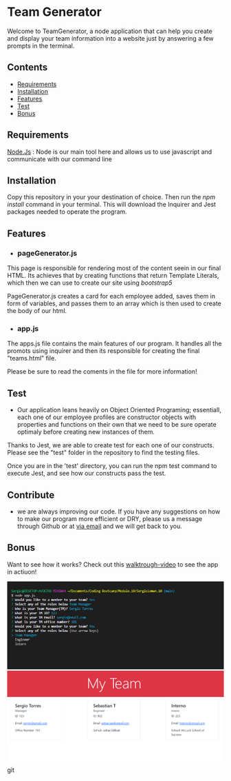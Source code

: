 # Team Generator 

Welcome to TeamGenerator, a node application that can help you create and display your team information into a website just by answering a few prompts in the terminal.

## Contents

* [Requirements](#requirements)
* [Installation](#installation)
* [Features](#features)
* [Test](#test)
* [Bonus](#bonus)

## Requirements

[Node.Js](https://nodejs.dev/) : 
Node is our main tool here and allows us to use javascript and communicate with our command line

## Installation

Copy this repository in your your destination of choice. Then run the *npm install* command in your terminal. This will download the Inquirer and Jest packages needed to operate the program.

## Features

* ### pageGenerator.js
This page is responsible for rendering most of the content seein in our final HTML. Its achieves that by creating functions that return Template Literals, which then we can use to create our site using *bootstrap5*

PageGenerator.js creates a card for each employee added, saves them in form of variables, and passes them to an array which is then used to create the body of our html.

* ### app.js
The apps.js file contains the main features of our program. It handles all the promots using inquirer and then its responsible for creating the final "teams.html" file. 

Please be sure to read the coments in the file for more information!

## Test

*  Our application leans heavily on Object Oriented Programing; essentiall, each one of our employee profiles are constructor objects with properties and functions on their own that we need to be sure operate optimaly before creating new instances of them.

Thanks to Jest, we are able to create test for each one of our constructs. Please see the "test" folder in the repository to find the testing files.

Once you are in the 'test' directory, you can run the npm test command to execute Jest, and see how our constructs pass the test. 

## Contribute

* we are always improving our code. If you have any suggestions on how to make our program more efficient or DRY, please us a message through Github or at [via email](sergio@email.com) and we will get back to you.

## Bonus

Want to see how it works? Check out this [walktrough-video](https://drive.google.com/file/d/1SGzktq-eH-5xhCfImkymz_QEdGJP_ise/view) to see the app in actiuon!

![terminal-screenshot](./Assets/screenshots/terminal.PNG)
![terminal-](./Assets/screenshots/browser.PNG)
git